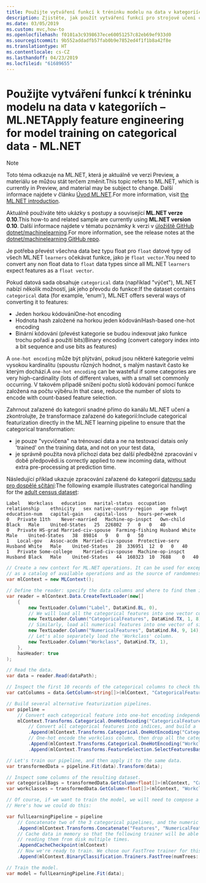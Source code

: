 ```yaml
---
title: Použijte vytváření funkcí k tréninku modelu na data v kategoriích – ML.NET
description: Zjistěte, jak použít vytváření funkcí pro strojové učení cvičení modelu zařazené do kategorií dat s ML.NET
ms.date: 03/05/2019
ms.custom: mvc,how-to
ms.openlocfilehash: f0101a3c9398637ece60051257c82eb69ef933d0
ms.sourcegitcommit: 9b552addadfb57fab0b9e7852ed4f1f1b8a42f8e
ms.translationtype: HT
ms.contentlocale: cs-CZ
ms.lasthandoff: 04/23/2019
ms.locfileid: "61689655"
---
```

# <a name="apply-feature-engineering-for-model-training-on-categorical-data---mlnet"></a><span data-ttu-id="256e4-103">Použijte vytváření funkcí k tréninku modelu na data v kategoriích – ML.NET</span><span class="sxs-lookup"><span data-stu-id="256e4-103">Apply feature engineering for model training on categorical data - ML.NET</span></span>

> [!NOTE]
> <span data-ttu-id="256e4-104">Toto téma odkazuje na ML.NET, která je aktuálně ve verzi Preview, a materiálu se můžou stát terčem změnit.</span><span class="sxs-lookup"><span data-stu-id="256e4-104">This topic refers to ML.NET, which is currently in Preview, and material may be subject to change.</span></span> <span data-ttu-id="256e4-105">Další informace najdete v článku [Úvod ML.NET](https://www.microsoft.com/net/learn/apps/machine-learning-and-ai/ml-dotnet).</span><span class="sxs-lookup"><span data-stu-id="256e4-105">For more information, visit [the ML.NET introduction](https://www.microsoft.com/net/learn/apps/machine-learning-and-ai/ml-dotnet).</span></span>

<span data-ttu-id="256e4-106">Aktuálně používáte této ukázky s postupy a související **ML.NET verze 0.10**.</span><span class="sxs-lookup"><span data-stu-id="256e4-106">This how-to and related sample are currently using **ML.NET version 0.10**.</span></span> <span data-ttu-id="256e4-107">Další informace najdete v tématu poznámky k verzi v [úložiště GitHub dotnet/machinelearning](https://github.com/dotnet/machinelearning/tree/master/docs/release-notes).</span><span class="sxs-lookup"><span data-stu-id="256e4-107">For more information, see the release notes at the [dotnet/machinelearning GitHub repo](https://github.com/dotnet/machinelearning/tree/master/docs/release-notes).</span></span>

<span data-ttu-id="256e4-108">Je potřeba převést všechna data bez typu float pro `float` datové typy od všech ML.NET `learners` očekávat funkce, jako je `float vector`.</span><span class="sxs-lookup"><span data-stu-id="256e4-108">You need to convert any non float data to `float` data types since all ML.NET `learners` expect features as a `float vector`.</span></span>

<span data-ttu-id="256e4-109">Pokud datová sada obsahuje `categorical` data (například "výčet"), ML.NET nabízí několik možností, jak jeho převodu do funkce:</span><span class="sxs-lookup"><span data-stu-id="256e4-109">If the dataset contains `categorical` data (for example, 'enum'), ML.NET offers several ways of converting it to features:</span></span>

- <span data-ttu-id="256e4-110">Jeden horkou kódování</span><span class="sxs-lookup"><span data-stu-id="256e4-110">One-hot encoding</span></span>
- <span data-ttu-id="256e4-111">Hodnota hash založené na horkou jeden kódování</span><span class="sxs-lookup"><span data-stu-id="256e4-111">Hash-based one-hot encoding</span></span>
- <span data-ttu-id="256e4-112">Binární kódování (převést kategorie se budou indexovat jako funkce trochu pořadí a použití bits)</span><span class="sxs-lookup"><span data-stu-id="256e4-112">Binary encoding (convert category index into a bit sequence and use bits as features)</span></span>

<span data-ttu-id="256e4-113">A `one-hot encoding` může být plýtvání, pokud jsou některé kategorie velmi vysokou kardinalitu (spoustu různých hodnot, s malým nastavit často ke kterým dochází.</span><span class="sxs-lookup"><span data-stu-id="256e4-113">A `one-hot encoding` can be wasteful if some categories are very high-cardinality (lots of different values, with a small set commonly occurring.</span></span> <span data-ttu-id="256e4-114">V takovém případě snížení počtu slotů kódování pomocí funkce založená na počtu výběru.</span><span class="sxs-lookup"><span data-stu-id="256e4-114">In that case, reduce the number of slots to encode with count-based feature selection.</span></span>

<span data-ttu-id="256e4-115">Zahrnout zařazené do kategorií snadné přímo do kanálu ML.NET učení a zkontrolujte, že transformace zařazené do kategorií:</span><span class="sxs-lookup"><span data-stu-id="256e4-115">Include categorical featurization directly in the ML.NET learning pipeline to ensure that the categorical transformation:</span></span>

- <span data-ttu-id="256e4-116">je pouze "vycvičena" na trénovací data a ne na testovací data</span><span class="sxs-lookup"><span data-stu-id="256e4-116">is only 'trained' on the training data, and not on your test data,</span></span>
- <span data-ttu-id="256e4-117">je správně použita nová příchozí data bez další předběžné zpracování v době předpovědi.</span><span class="sxs-lookup"><span data-stu-id="256e4-117">is correctly applied to new incoming data, without extra pre-processing at prediction time.</span></span>

<span data-ttu-id="256e4-118">Následující příklad ukazuje zpracování zařazené do kategorií [datovou sadu pro dospělé sčítání](https://github.com/dotnet/machinelearning/blob/master/test/data/adult.tiny.with-schema.txt):</span><span class="sxs-lookup"><span data-stu-id="256e4-118">The following example illustrates categorical handling for the [adult census dataset](https://github.com/dotnet/machinelearning/blob/master/test/data/adult.tiny.with-schema.txt):</span></span>

<!-- markdownlint-disable MD010 -->
```console
Label   Workclass   education   marital-status  occupation  relationship    ethnicity   sex native-country-region   age fnlwgt  education-num   capital-gain    capital-loss    hours-per-week
0   Private 11th    Never-married   Machine-op-inspct   Own-child   Black   Male    United-States   25  226802  7   0   0   40
0   Private HS-grad Married-civ-spouse  Farming-fishing Husband White   Male    United-States   38  89814   9   0   0   50
1   Local-gov   Assoc-acdm  Married-civ-spouse  Protective-serv Husband White   Male    United-States   28  336951  12  0   0   40
1   Private Some-college    Married-civ-spouse  Machine-op-inspct   Husband Black   Male    United-States   44  160323  10  7688    0   40
```
<!-- markdownlint-enable MD010 -->

```csharp
// Create a new context for ML.NET operations. It can be used for exception tracking and logging, 
// as a catalog of available operations and as the source of randomness.
var mlContext = new MLContext();

// Define the reader: specify the data columns and where to find them in the text file.
var reader = mlContext.Data.CreateTextLoader(new[] 
    {
        new TextLoader.Column("Label", DataKind.BL, 0),
        // We will load all the categorical features into one vector column of size 8.
        new TextLoader.Column("CategoricalFeatures", DataKind.TX, 1, 8),
        // Similarly, load all numerical features into one vector of size 6.
        new TextLoader.Column("NumericalFeatures", DataKind.R4, 9, 14),
        // Let's also separately load the 'Workclass' column.
        new TextLoader.Column("Workclass", DataKind.TX, 1),
    },
    hasHeader: true
);

// Read the data.
var data = reader.Read(dataPath);

// Inspect the first 10 records of the categorical columns to check that they are correctly read.
var catColumns = data.GetColumn<string[]>(mlContext, "CategoricalFeatures").Take(10).ToArray();

// Build several alternative featurization pipelines.
var pipeline =
    // Convert each categorical feature into one-hot encoding independently.
    mlContext.Transforms.Categorical.OneHotEncoding("CategoricalFeatures", "CategoricalOneHot")
        // Convert all categorical features into indices, and build a 'word bag' of these.
        .Append(mlContext.Transforms.Categorical.OneHotEncoding("CategoricalFeatures", "CategoricalBag",OneHotEncodingTransformer.OutputKind.Bag))
        // One-hot encode the workclass column, then drop all the categories that have fewer than 10 instances in the train set.
        .Append(mlContext.Transforms.Categorical.OneHotEncoding("Workclass", "WorkclassOneHot"))
        .Append(mlContext.Transforms.FeatureSelection.SelectFeaturesBasedOnCount("WorkclassOneHot", "WorkclassOneHotTrimmed", count: 10));

// Let's train our pipeline, and then apply it to the same data.
var transformedData = pipeline.Fit(data).Transform(data);

// Inspect some columns of the resulting dataset.
var categoricalBags = transformedData.GetColumn<float[]>(mlContext, "CategoricalBag").Take(10).ToArray();
var workclasses = transformedData.GetColumn<float[]>(mlContext, "WorkclassOneHotTrimmed").Take(10).ToArray();

// Of course, if we want to train the model, we will need to compose a single float vector of all the features.
// Here's how we could do this:

var fullLearningPipeline = pipeline
    // Concatenate two of the 3 categorical pipelines, and the numeric features.
    .Append(mlContext.Transforms.Concatenate("Features", "NumericalFeatures", "CategoricalBag", "WorkclassOneHotTrimmed"))
    // Cache data in memory so that the following trainer will be able to access training examples without
    // reading them from disk multiple times.
    .AppendCacheCheckpoint(mlContext)
    // Now we're ready to train. We chose our FastTree trainer for this classification task.
    .Append(mlContext.BinaryClassification.Trainers.FastTree(numTrees: 50));

// Train the model.
var model = fullLearningPipeline.Fit(data);
```
